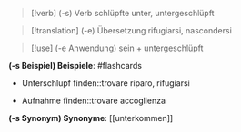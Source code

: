 > [!verb] (-s) Verb
> schlüpfte unter, untergeschlüpft

> [!translation] (-e) Übersetzung
> rifugiarsi, nascondersi

> [!use] (-e Anwendung)
> sein + untergeschlüpft

**(-s Beispiel) Beispiele**: 
#flashcards 
- Unterschlupf finden::trovare riparo, rifugiarsi
<!--SR:!2024-04-26,3,250-->
- Aufnahme finden::trovare accoglienza
<!--SR:!2024-04-26,3,250-->

**(-s Synonym) Synonyme**: 
[[unterkommen]]




